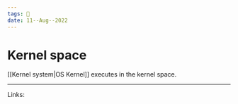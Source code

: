```yaml
---
tags: 🌱
date: 11--Aug--2022
---
```


# Kernel space

[[Kernel system|OS Kernel]] executes in the kernel space.

---
Links: 